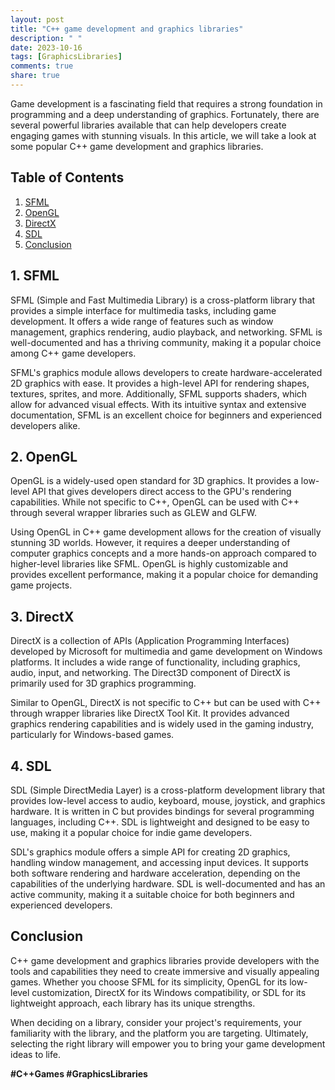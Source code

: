 ```yaml
---
layout: post
title: "C++ game development and graphics libraries"
description: " "
date: 2023-10-16
tags: [GraphicsLibraries]
comments: true
share: true
---
```


Game development is a fascinating field that requires a strong foundation in programming and a deep understanding of graphics. Fortunately, there are several powerful libraries available that can help developers create engaging games with stunning visuals. In this article, we will take a look at some popular C++ game development and graphics libraries.

## Table of Contents
1. [SFML](#sfml)
2. [OpenGL](#opengl)
3. [DirectX](#directx)
4. [SDL](#sdl)
5. [Conclusion](#conclusion)

## 1. SFML
SFML (Simple and Fast Multimedia Library) is a cross-platform library that provides a simple interface for multimedia tasks, including game development. It offers a wide range of features such as window management, graphics rendering, audio playback, and networking. SFML is well-documented and has a thriving community, making it a popular choice among C++ game developers.

SFML's graphics module allows developers to create hardware-accelerated 2D graphics with ease. It provides a high-level API for rendering shapes, textures, sprites, and more. Additionally, SFML supports shaders, which allow for advanced visual effects. With its intuitive syntax and extensive documentation, SFML is an excellent choice for beginners and experienced developers alike.

## 2. OpenGL
OpenGL is a widely-used open standard for 3D graphics. It provides a low-level API that gives developers direct access to the GPU's rendering capabilities. While not specific to C++, OpenGL can be used with C++ through several wrapper libraries such as GLEW and GLFW.

Using OpenGL in C++ game development allows for the creation of visually stunning 3D worlds. However, it requires a deeper understanding of computer graphics concepts and a more hands-on approach compared to higher-level libraries like SFML. OpenGL is highly customizable and provides excellent performance, making it a popular choice for demanding game projects.

## 3. DirectX
DirectX is a collection of APIs (Application Programming Interfaces) developed by Microsoft for multimedia and game development on Windows platforms. It includes a wide range of functionality, including graphics, audio, input, and networking. The Direct3D component of DirectX is primarily used for 3D graphics programming.

Similar to OpenGL, DirectX is not specific to C++ but can be used with C++ through wrapper libraries like DirectX Tool Kit. It provides advanced graphics rendering capabilities and is widely used in the gaming industry, particularly for Windows-based games.

## 4. SDL
SDL (Simple DirectMedia Layer) is a cross-platform development library that provides low-level access to audio, keyboard, mouse, joystick, and graphics hardware. It is written in C but provides bindings for several programming languages, including C++. SDL is lightweight and designed to be easy to use, making it a popular choice for indie game developers.

SDL's graphics module offers a simple API for creating 2D graphics, handling window management, and accessing input devices. It supports both software rendering and hardware acceleration, depending on the capabilities of the underlying hardware. SDL is well-documented and has an active community, making it a suitable choice for both beginners and experienced developers.

## Conclusion
C++ game development and graphics libraries provide developers with the tools and capabilities they need to create immersive and visually appealing games. Whether you choose SFML for its simplicity, OpenGL for its low-level customization, DirectX for its Windows compatibility, or SDL for its lightweight approach, each library has its unique strengths.

When deciding on a library, consider your project's requirements, your familiarity with the library, and the platform you are targeting. Ultimately, selecting the right library will empower you to bring your game development ideas to life.

**#C++Games #GraphicsLibraries**